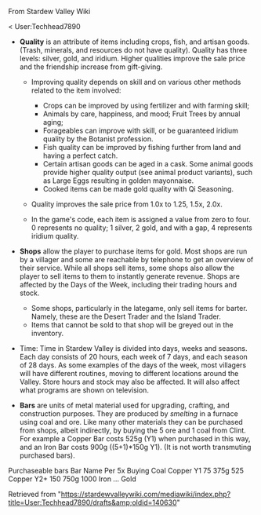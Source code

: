From Stardew Valley Wiki

&lt; User:Techhead7890

- **Quality** is an attribute of items including crops, fish, and artisan goods. (Trash, minerals, and resources do not have quality). Quality has three levels: silver, gold, and iridium. Higher qualities improve the sale price and the friendship increase from gift-giving.
  
  - Improving quality depends on skill and on various other methods related to the item involved:
    
    - Crops can be improved by using fertilizer and with farming skill;
    - Animals by care, happiness, and mood; Fruit Trees by annual aging;
    - Forageables can improve with skill, or be guaranteed iridium quality by the Botanist profession.
    - Fish quality can be improved by fishing further from land and having a perfect catch.
    - Certain artisan goods can be aged in a cask. Some animal goods provide higher quality output (see animal product variants), such as Large Eggs resulting in golden mayonnaise.
    - Cooked items can be made gold quality with Qi Seasoning.
  - Quality improves the sale price from 1.0x to 1.25, 1.5x, 2.0x.
  - In the game's code, each item is assigned a value from zero to four. 0 represents no quality; 1 silver, 2 gold, and with a gap, 4 represents iridium quality.
- **Shops** allow the player to purchase items for gold. Most shops are run by a villager and some are reachable by telephone to get an overview of their service. While all shops sell items, some shops also allow the player to sell items to them to instantly generate revenue. Shops are affected by the Days of the Week, including their trading hours and stock.
  
  - Some shops, particularly in the lategame, only sell items for barter. Namely, these are the Desert Trader and the Island Trader.
  - Items that cannot be sold to that shop will be greyed out in the inventory.
- Time: Time in Stardew Valley is divided into days, weeks and seasons. Each day consists of 20 hours, each week of 7 days, and each season of 28 days. As some examples of the days of the week, most villagers will have different routines, moving to different locations around the Valley. Store hours and stock may also be affected. It will also affect what programs are shown on television.
- **Bars** are units of metal material used for upgrading, crafting, and construction purposes. They are produced by *smelting* in a furnace using coal and ore. Like many other materials they can be purchased from shops, albeit indirectly, by buying the 5 ore and 1 coal from Clint. For example a Copper Bar costs 525g (Y1) when purchased in this way, and an Iron Bar costs 900g ((5+1)\*150g Y1). (It is not worth transmuting purchased bars).

Purchaseable bars Bar Name Per 5x Buying Coal Copper Y1 75 375g 525 Copper Y2+ 150 750g 1000 Iron ... Gold

Retrieved from "https://stardewvalleywiki.com/mediawiki/index.php?title=User:Techhead7890/drafts&amp;oldid=140630"